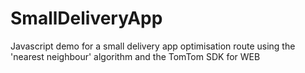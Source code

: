 # SmallDeliveryApp
Javascript demo for a small delivery app optimisation route using the 'nearest neighbour' algorithm and the TomTom SDK for WEB
